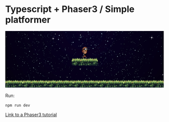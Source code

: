 # Typescript + Phaser3 / Simple platformer

![Simple platformer](assets/screenshot_140619.png)

Run:

```
npm run dev
```

[Link to a Phaser3 tutorial](https://phaser.io/tutorials/making-your-first-phaser-3-game/part1)